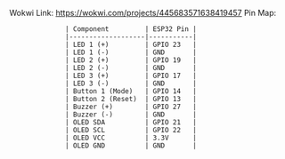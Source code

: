 Wokwi Link: https://wokwi.com/projects/445683571638419457
Pin Map: 

                  | Component         | ESP32 Pin |
                  |-------------------|-----------|
                  | LED 1 (+)         | GPIO 23   |
                  | LED 1 (-)         | GND       |
                  | LED 2 (+)         | GPIO 19   |
                  | LED 2 (-)         | GND       |
                  | LED 3 (+)         | GPIO 17   |
                  | LED 3 (-)         | GND       |
                  | Button 1 (Mode)   | GPIO 14   |
                  | Button 2 (Reset)  | GPIO 13   |
                  | Buzzer (+)        | GPIO 27   |
                  | Buzzer (-)        | GND       |
                  | OLED SDA          | GPIO 21   |
                  | OLED SCL          | GPIO 22   |
                  | OLED VCC          | 3.3V      |
                  | OLED GND          | GND       |

